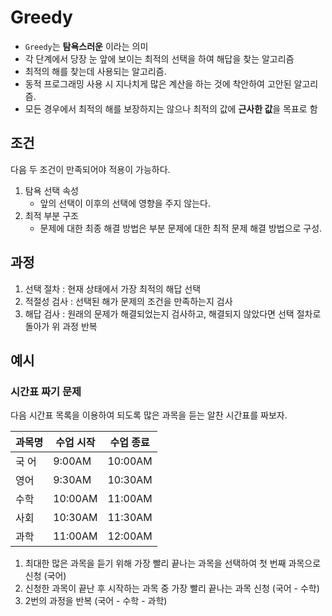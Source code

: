 Greedy
==
- `Greedy`는 **탐욕스러운** 이라는 의미
- 각 단계에서 당장 눈 앞에 보이는 최적의 선택을 하여 해답을 찾는 알고리즘
- 최적의 해를 찾는데 사용되는 알고리즘.
- 동적 프로그래밍 사용 시 지나치게 많은 계산을 하는 것에 착안하여 고안된 알고리즘.
- 모든 경우에서 최적의 해를 보장하지는 않으나 최적의 값에 **근사한 값**을 목표로 함

조건
--
다음 두 조건이 만족되어야 적용이 가능하다.

1. 탐욕 선택 속성
   - 앞의 선택이 이후의 선택에 영향을 주지 않는다.
2. 최적 부분 구조
   - 문제에 대한 최종 해결 방법은 부분 문제에 대한 최적 문제 해결 방법으로 구성.

과정
--
1. 선택 절차 : 현재 상태에서 가장 최적의 해답 선택
2. 적절성 검사 : 선택된 해가 문제의 조건을 만족하는지 검사
3. 해답 검사 : 원래의 문제가 해결되었는지 검사하고, 해결되지 않았다면 선택 절차로 돌아가 위 과정 반복

예시
--
### 시간표 짜기 문제

다음 시간표 목록을 이용하여 되도록 많은 과목을 듣는 알찬 시간표를 짜보자.

| 과목명 | 수업 시작   | 수업 종료   |
|-----|---------|---------|
| 국 어 | 9:00AM  | 10:00AM |
| 영어  | 9:30AM  | 10:30AM |
| 수학  | 10:00AM | 11:00AM |
| 사회  | 10:30AM | 11:30AM |
| 과학  | 11:00AM | 12:00AM |

1. 최대한 많은 과목을 듣기 위해 가장 빨리 끝나는 과목을 선택하여 첫 번째 과목으로 신청 (국어)
2. 신청한 과목이 끝난 후 시작하는 과목 중 가장 빨리 끝나는 과목 신청 (국어 - 수학)
3. 2번의 과정을 반복 (국어 - 수학 - 과학)